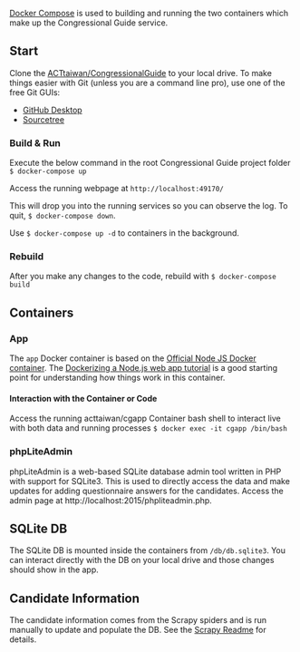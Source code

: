 [Docker Compose](https://docs.docker.com/compose/overview/) is used to building and running the two containers which make up the Congressional Guide service.

## Start
Clone the [ACTtaiwan/CongressionalGuide](https://github.com/ACTtaiwan/CongressionalGuide) to your local drive. To make things easier with Git (unless you are a command line pro), use one of the free Git GUIs:  
* [GitHub Desktop](https://desktop.github.com/)  
* [Sourcetree](https://www.sourcetreeapp.com/)  

### Build & Run
Execute the below command in the root Congressional Guide project folder
`$ docker-compose up`

Access the running webpage at `http://localhost:49170/`

This will drop you into the running services so you can observe the log. To quit, `$ docker-compose down`.

Use `$ docker-compose up -d` to containers in the background. 

### Rebuild
After you make any changes to the code, rebuild with
`$ docker-compose build`

## Containers
### App
The `app` Docker container is based on the [Official Node JS Docker container](https://hub.docker.com/_/node/). The [Dockerizing a Node.js web app tutorial](https://nodejs.org/en/docs/guides/nodejs-docker-webapp/) is a good starting point for understanding how things work in this container.

#### Interaction with the Container or Code
Access the running acttaiwan/cgapp Container bash shell to interact live with both data and running processes
`$ docker exec -it cgapp /bin/bash`

### phpLiteAdmin
phpLiteAdmin is a web-based SQLite database admin tool written in PHP with support for SQLite3. This is used to directly access the data and make updates for adding questionnaire answers for the candidates. Access the admin page at http://localhost:2015/phpliteadmin.php.

## SQLite DB
The SQLite DB is mounted inside the containers from `/db/db.sqlite3`. You can interact directly with the DB on your local drive and those changes should show in the app.

## Candidate Information
The candidate information comes from the Scrapy spiders and is run manually to update and populate the DB. See the [Scrapy Readme](app/candidates/SCRAPY_README.md) for details.
